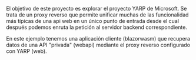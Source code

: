 El objetivo de este proyecto es explorar el proyecto YARP de Microsoft.
Se trata de un proxy reverso que permite unificar muchas de las funcionalidad más típicas de una api web en un único punto de entrada desde el cual después podemos enruta la petición al servidor backend correspondiente.

En este ejemplo tenemos una aplicación cliente (blazorwasm) que recupera datos de una API "privada" (webapi) mediante el proxy reverso configurado con YARP (web).
